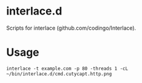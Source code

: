 # interlace.d
Scripts for interlace (github.com/codingo/Interlace).

# Usage
```
interlace -t example.com -p 80 -threads 1 -cL ~/bin/interlace.d/cmd.cutycapt.http.png
```
